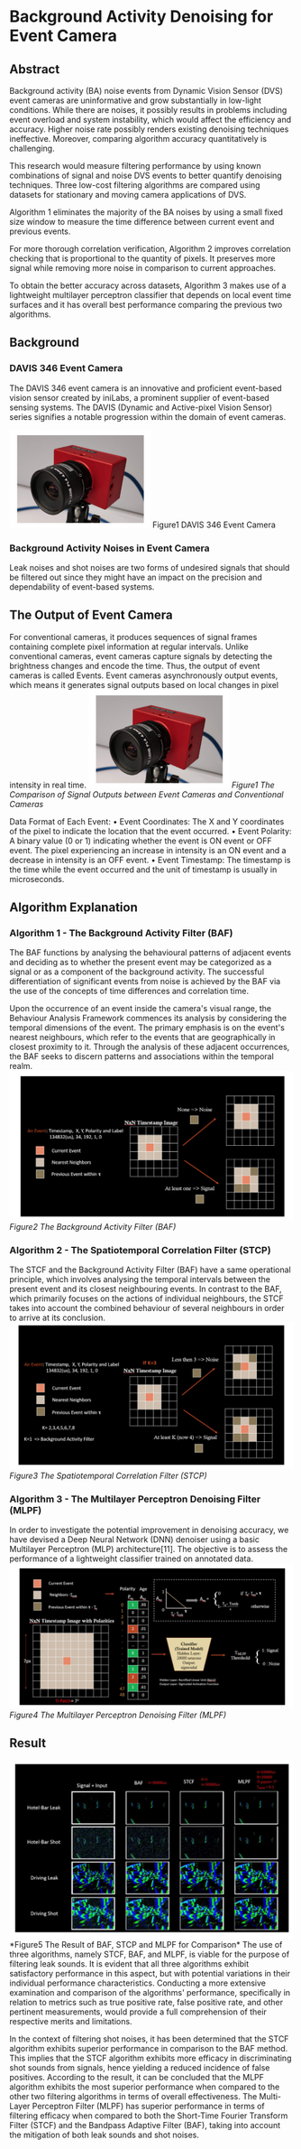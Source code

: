 # Background Activity Denoising for Event Camera

## Abstract
Background activity (BA) noise events from Dynamic Vision Sensor (DVS) event cameras are uninformative and grow substantially in low-light conditions. While there are noises, it possibly results in problems including event overload and system instability, which would affect the efficiency and accuracy. Higher noise rate possibly renders existing denoising techniques ineffective. Moreover, comparing algorithm accuracy quantitatively is challenging. 

This research would measure filtering performance by using known combinations of signal and noise DVS events to better quantify denoising techniques. Three low-cost filtering algorithms are compared using datasets for stationary and moving camera applications of DVS. 

Algorithm 1 eliminates the majority of the BA noises by using a small fixed size window to measure the time difference between current event and previous events. 

For more thorough correlation verification, Algorithm 2 improves correlation checking that is proportional to the quantity of pixels. It preserves more signal while removing more noise in comparison to current approaches. 

To obtain the better accuracy across datasets, Algorithm 3 makes use of a lightweight multilayer perceptron classifier that depends on local event time surfaces and it has overall best performance comparing the previous two algorithms.


## Background

### DAVIS 346 Event Camera
The DAVIS 346 event camera is an innovative and proficient event-based vision sensor created by iniLabs, a prominent supplier of event-based sensing systems. The DAVIS (Dynamic and Active-pixel Vision Sensor) series signifies a notable progression within the domain of event cameras.

<img src="FIGURE/CAM.png" width="250" >
Figure1 DAVIS 346 Event Camera

### Background Activity Noises in Event Camera
Leak noises and shot noises are two forms of undesired signals that should be filtered out since they might have an impact on the precision and dependability of event-based systems. 

## The Output of Event Camera
For conventional cameras, it produces sequences of signal frames containing complete pixel information at regular intervals. Unlike conventional cameras, event cameras capture signals by detecting the brightness changes and encode the time. Thus, the output of event cameras is called Events. Event cameras asynchronously output events, which means it generates signal outputs based on local changes in pixel intensity in real time.
<img src="FIGURE/CAM.png" width="250" >
*Figure1 The Comparison of Signal Outputs between Event Cameras and Conventional Cameras*

Data Format of Each Event:
•	Event Coordinates: The X and Y coordinates of the pixel to indicate the location that the event occurred.
•	Event Polarity: A binary value (0 or 1) indicating whether the event is ON event or OFF event. The pixel experiencing an increase in intensity is an ON event and a decrease in intensity is an OFF event.
•	Event Timestamp: The timestamp is the time while the event occurred and the unit of timestamp is usually in microseconds.

## Algorithm Explanation

### Algorithm 1 - The Background Activity Filter (BAF)
The BAF functions by analysing the behavioural patterns of adjacent events and deciding as to whether the present event may be categorized as a signal or as a component of the background activity. The successful differentiation of significant events from noise is achieved by the BAF via the use of the concepts of time differences and correlation time.

Upon the occurrence of an event inside the camera's visual range, the Behaviour Analysis Framework commences its analysis by considering the temporal dimensions of the event. The primary emphasis is on the event's nearest neighbours, which refer to the events that are geographically in closest proximity to it. Through the analysis of these adjacent occurrences, the BAF seeks to discern patterns and associations within the temporal realm.
<img src="FIGURE/BA.png">
*Figure2 The Background Activity Filter (BAF)*

### Algorithm 2 - The Spatiotemporal Correlation Filter (STCP)
The STCF and the Background Activity Filter (BAF) have a same operational principle, which involves analysing the temporal intervals between the present event and its closest neighbouring events. In contrast to the BAF, which primarily focuses on the actions of individual neighbours, the STCF takes into account the combined behaviour of several neighbours in order to arrive at its conclusion.
<img src="FIGURE/STCP.png">
*Figure3 The Spatiotemporal Correlation Filter (STCP)*

### Algorithm 3 - The Multilayer Perceptron Denoising Filter (MLPF)
In order to investigate the potential improvement in denoising accuracy, we have devised a Deep Neural Network (DNN) denoiser using a basic Multilayer Perceptron (MLP) architecture[11]. The objective is to assess the performance of a lightweight classifier trained on annotated data.
<img src="FIGURE/MLPF.png">
*Figure4 The Multilayer Perceptron Denoising Filter (MLPF)*

## Result
<img src="FIGURE/RESULT.png">
*Figure5 The Result of BAF, STCP and MLPF for Comparison*
The use of three algorithms, namely STCF, BAF, and MLPF, is viable for the purpose of filtering leak sounds. It is evident that all three algorithms exhibit satisfactory performance in this aspect, but with potential variations in their individual performance characteristics. Conducting a more extensive examination and comparison of the algorithms' performance, specifically in relation to metrics such as true positive rate, false positive rate, and other pertinent measurements, would provide a full comprehension of their respective merits and limitations.

In the context of filtering shot noises, it has been determined that the STCF algorithm exhibits superior performance in comparison to the BAF method. This implies that the STCF algorithm exhibits more efficacy in discriminating shot sounds from signals, hence yielding a reduced incidence of false positives.
According to the result, it can be concluded that the MLPF algorithm exhibits the most superior performance when compared to the other two filtering algorithms in terms of overall effectiveness. The Multi-Layer Perceptron Filter (MLPF) has superior performance in terms of filtering efficacy when compared to both the Short-Time Fourier Transform Filter (STCF) and the Bandpass Adaptive Filter (BAF), taking into account the mitigation of both leak sounds and shot noises.


